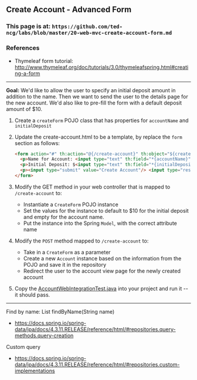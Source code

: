 ## Create Account - Advanced Form

### This page is at: `https://github.com/ted-ncg/labs/blob/master/20-web-mvc-create-account-form.md`

### References

* Thymeleaf form tutorial: http://www.thymeleaf.org/doc/tutorials/3.0/thymeleafspring.html#creating-a-form

----

**Goal:** We'd like to allow the user to specify an initial deposit amount in addition to the name. Then we want to send the user to the details page for the new account. We'd also like to pre-fill the form with a default deposit amount of $10.

1. Create a `createForm` POJO class that has properties for `accountName` and `initialDeposit`

1. Update the create-account.html to be a template, by replace the `form` section as follows:

   ```html
   <form action="#" th:action="@{/create-account}" th:object="${createForm}" method="post">
     <p>Name for Account: <input type="text" th:field="*{accountName}"/></p>
     <p>Initial Deposit: $<input type="text" th:field="*{initialDeposit}"/></p>
     <p><input type="submit" value="Create Account"/> <input type="reset" value="Clear"/></p>
   </form>
   ```

1. Modify the GET method in your web controller that is mapped to `/create-account` to:
   * Instantiate a `CreateForm` POJO instance
   * Set the values for the instance to default to $10 for the initial deposit and empty for the account name.
   * Put the instance into the Spring `Model`, with the correct attribute name
   
1. Modify the `POST` method mapped to `/create-account` to:
   * Take in a `CreateForm` as a parameter
   * Create a new `Account` instance based on the information from the POJO and save it in the repository
   * Redirect the user to the account view page for the newly created account

1. Copy the [AccountWebIntegrationTest.java](https://github.com/ted-ncg/labs/blob/master/AccountWebIntegrationTest.java) into your project and run it -- it should pass.

----



Find by name: List<Account> findByName(String name)

* https://docs.spring.io/spring-data/jpa/docs/4.3.11.RELEASE/reference/html/#repositories.query-methods.query-creation



Custom query

* https://docs.spring.io/spring-data/jpa/docs/4.3.11.RELEASE/reference/html/#repositories.custom-implementations